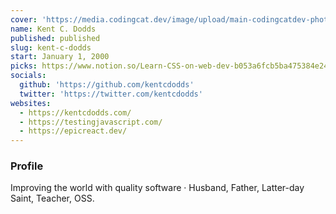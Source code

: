 ```yaml
---
cover: 'https://media.codingcat.dev/image/upload/main-codingcatdev-photo/podcast-guest/ace_kyd'
name: Kent C. Dodds
published: published
slug: kent-c-dodds
start: January 1, 2000
picks: https://www.notion.so/Learn-CSS-on-web-dev-b053a6fcb5ba475384e2472812269ad1, https://www.notion.so/GUI-Challenges-c37331dfe86c40b6b118a50220923623, https://www.notion.so/gradient-style-1032a3c3783f4175aec4c442a27a891f
socials:
  github: 'https://github.com/kentcdodds'
  twitter: 'https://twitter.com/kentcdodds'
websites:
  - https://kentcdodds.com/
  - https://testingjavascript.com/
  - https://epicreact.dev/
---
```


### Profile

Improving the world with quality software · Husband, Father, Latter-day Saint, Teacher, OSS.
